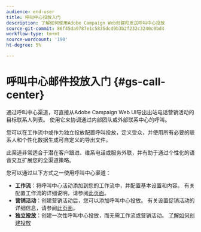 ```yaml
---
audience: end-user
title: 呼叫中心投放入门
description: 了解如何使用Adobe Campaign Web创建和发送呼叫中心投放
source-git-commit: 86f45da9787e1c5835dcd9b3b2f232c3240c0bd4
workflow-type: tm+mt
source-wordcount: '190'
ht-degree: 5%

---
```



# 呼叫中心邮件投放入门 {#gs-call-center}

通过呼叫中心渠道，可直接从Adobe Campaign Web UI导出出站电话营销活动的目标联系人列表。 使用它来协调通过内部团队或外部联系中心的呼叫。

您可以在工作流中或作为独立投放配置呼叫投放，定义受众，并使用所有必要的联系人和个性化数据生成可自定义的导出文件。

此渠道非常适合于潜在客户跟进、维系电话或服务外联，并有助于通过个性化的语音交互扩展您的全渠道策略。

您可以通过以下方式之一使用呼叫中心渠道：

* **工作流**：将呼叫中心活动添加到您的工作流中，并配置基本设置和内容。 有关配置工作流的详细说明，请参阅[此页面](../workflows/gs-workflow-creation.md)。
* **营销活动**：创建营销活动后，您可以添加呼叫中心投放。 有关设置促销活动的详细信息，请参阅[此页面](../campaigns/gs-campaigns.md)。
* **独立投放**：创建一次性呼叫中心投放，而无需工作流或营销活动。 [了解如何创建投放](../msg/gs-deliveries.md)

<!--
<table style="table-layout:fixed"><tr style="border: 0;">
<td>
<a href="create-push.md">
<img alt="Create a push delivery" src="assets/do-not-localize/push_create.jpeg">
</a>
<div><a href="create-push.md"><strong>Create a push delivery</strong>
</div>
<p>
</td>
<td>
<a href="content-push.md">
<img alt="Design a push delivery" src="assets/do-not-localize/push_design.jpeg">
</a>
<div>
<a href="content-push.md"><strong>Design a push delivery<strong></strong></a>
</div>
<p></td>
<td>
<a href="send-push.md">
<img alt="Send a push delivery" src="assets/do-not-localize/push_send.jpeg">
</a>
<div>
<a href="send-push.md"><strong>Send a push delivery</strong></a>
</div>
<p>
</td>
<td>
<a href="send-push.md">
<img alt="Push delivery report" src="assets/do-not-localize/push_report.jpeg">
</a>
<div>
<a href="send-push.md"><strong>Push delivery report</strong></a>
</div>
<p>
</td>
</tr></table>
-->
